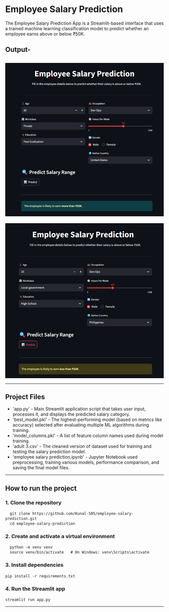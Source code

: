 # Employee Salary Prediction
The Employee Salary Prediction App is a Streamlit-based interface that uses a trained machine learning classification model to predict whether an employee earns above or below ₹50K.

## Output-

![OUTPUT](image/p1.png)
--
![OUTPUT](image/p2.png)

---

## Project Files 

  - 'app.py' - Main Streamlit application script that takes user input, processes it, and displays the predicted salary category.
  - 'best_model.pkl' - The highest-performing model (based on metrics like accuracy) selected after evaluating multiple ML algorithms during training.
  - 'model_columns.pkl' - A list of feature column names used during model training.
  - 'adult 3.csv' - The cleaned version of dataset used for training and testing the salary prediction model.
  - 'employee salary prediction.ipynb' - Jupyter Notebook used preprocessing, training various models, performance comparison, and saving the final model files.

---

## How to run the project

### 1. Clone the repository
      git clone https://github.com/Kunal-S05/employee-salary-prediction.git
      cd employee-salary-prediction

### 2. Create and activate a virtual environment
      python -m venv venv
      source venv/bin/activate   # On Windows: venv\Scripts\activate

### 3. Install dependencies
    pip install -r requirements.txt

### 4. Run the Streamlit app
    streamlit run app.py

----


